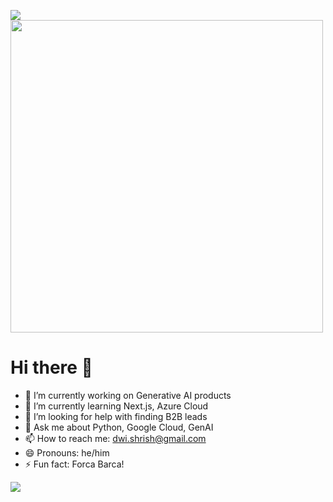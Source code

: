 ![](https://komarev.com/ghpvc/?username=shhdwi)
<img src ="https://cdn.openai.com/labs/images/A%20computer%20from%20the%2090s%20in%20the%20style%20of%20vaporwave.webp?v=1" height="500" width="500">


# Hi there 👋

- 🔭 I’m currently working on Generative AI products
- 🌱 I’m currently learning Next.js, Azure Cloud
- 🤔 I’m looking for help with finding B2B leads
- 💬 Ask me about Python, Google Cloud, GenAI
- 📫 How to reach me: dwi.shrish@gmail.com
- 😄 Pronouns: he/him
- ⚡ Fun fact: Forca Barca!

<img src ="https://github-readme-stats.vercel.app/api/top-langs/?username=shhdwi&layout=compact&theme=merko&hide=Ruby,Shell">


